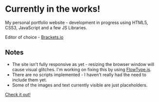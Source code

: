Currently in the works!
=======================

My personal portfolio website - development in progress using HTML5, CSS3, JavaScript and a few JS Libraries.

Editor of choice - [Brackets.io](http://brackets.io)

Notes
-----

* The site isn't fully responsive as yet - resizing the browser window will cause visual glitches. I'm working on 
fixing this by using [FlowType.js](http://simplefocus.com/flowtype/).
* There are no scripts implemented - I haven't really had the need to include them yet.
* Some of the images and text currently visible are just placeholders. 

[Check it out!](http://nischaalc.github.io/nischaal.me/)


